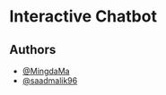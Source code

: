 # Interactive Chatbot


## Authors

- [@MingdaMa](https://github.com/MingdaMa)
- [@saadmalik96](https://www.github.com/saadmalik96)
